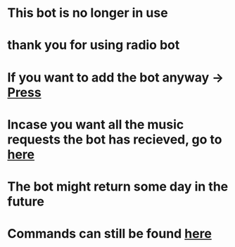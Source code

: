 # This bot is no longer in use
# thank you for using radio bot
# If you want to add the bot anyway -> [Press](https://steamcommunity.com/id/lodfromhhack)
# Incase you want all the music requests the bot has recieved, go to [here](https://github.com/HeadlessHorseless/radio-bot/releases/tag/final)
# The bot might return some day in the future
# Commands can still be found [here](https://cdn.discordapp.com/attachments/874303640469393479/972475263583666176/commands.md)
